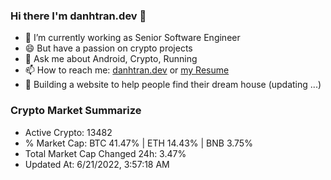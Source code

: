 ### Hi there I'm danhtran.dev 👋

- 🔭 I’m currently working as Senior Software Engineer
- 😄 But have a passion on crypto projects
- 💬 Ask me about Android, Crypto, Running 
- 📫 How to reach me: <a href="https://danhtran.dev" target="_blank">danhtran.dev</a> or <a href="Developer-Resume.pdf" target="_blank">my Resume</a>
- 🌱 Building a website to help people find their dream house (updating ...)

### Crypto Market Summarize
- Active Crypto: 13482
- % Market Cap: BTC 41.47% | ETH 14.43% | BNB 3.75%
- Total Market Cap Changed 24h: 3.47%
- Updated At: 6/21/2022, 3:57:18 AM
